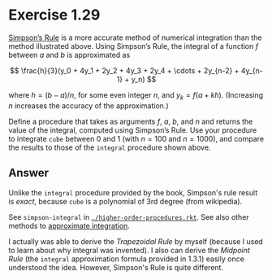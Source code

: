 # Exercise 1.29

[Simpson’s Rule][simpson] is a more accurate method of numerical integration
than the method illustrated above. Using Simpson’s Rule, the integral of a
function $f$ between $a$ and $b$ is approximated as

$$
\frac{h}{3}(y_0 + 4y_1 + 2y_2 + 4y_3 + 2y_4 + \cdots + 2y_{n-2} + 4y_{n-1} + y_n)
$$

where $h = (b-a)/n$, for some even integer $n$, and $y_k = f(a + kh)$.
(Increasing $n$ increases the accuracy of the approximation.)

Define a procedure that takes as arguments $f$, $a$, $b$, and $n$ and returns
the value of the integral, computed using Simpson’s Rule. Use your procedure to
integrate `cube` between 0 and 1 (with $n = 100$ and $n = 1000$), and compare
the results to those of the `integral` procedure shown above.

[simpson]: https://en.wikipedia.org/wiki/Simpson%27s_rule

## Answer

Unlike the `integral` procedure provided by the book, Simpson's rule result is
_exact_, because `cube` is a polynomial of 3rd degree (from wikipedia).

See `simpson-integral` in [`./higher-order-procedures.rkt`][hoc]. See also other
methods to [approximate integration][appro].

I actually was able to derive the _Trapezoidal Rule_ by myself (because I used
to learn about why integral was invented). I also can derive the _Midpoint Rule_
(the `integral` approximation formula provided in 1.3.1) easily once understood
the idea. However, Simpson's Rule is quite different.

[hoc]: ./higher-order-procedures.rkt
[appro]:
  https://math.libretexts.org/Bookshelves/Calculus/Map%3A_Calculus__Early_Transcendentals_(Stewart)/07%3A_Techniques_of_Integration/7.07%3A_Approximate_Integration
